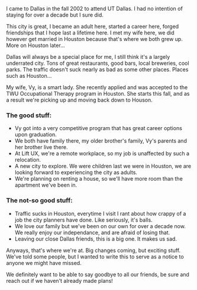<!--
{
  "title": "Houston Bound",
  "tags": ["life", "personal"]
}
-->


I came to Dallas in the fall 2002 to attend UT Dallas. I had no intention of staying for over a decade but I sure did. 

This city is great, I became an adult here, started a career here, forged friendships that I hope last a lifetime here. I met my wife here, we did however get married in Houston because that's where we both grew up. More on Houston later...

Dallas will always be a special place for me, I still think it's a largely underrated city. Tons of great restaurants, good bars, local breweries, cool parks. The traffic doesn't suck nearly as bad as some other places. Places such as Houston... 

My wife, Vy, is a smart lady. She recently applied and was accepted to the TWU Occupational Therapy program in Houston. She starts this fall, and as a result we're picking up and moving back down to Houson.

### The good stuff:

- Vy got into a very competitive program that has great career options upon graduation.
- We both have family there, my older brother's family, Vy's parents and her brother live there.
- At Lift UX, we're a remote workplace, so my job is unaffected by such a relocation.
- A new city to explore. We were children last we were in Houston, we are looking forward to experiencing the city as adults.
- We're planning on renting a house, so we'll have more room than the apartment we've been in.

### The not-so good stuff:

- Traffic sucks in Houston, everytime I visit I rant about how crappy of a job the city planners have done. Like seriously, it's balls.
- We love our family but we've been on our own for over a decade now. We really enjoy our independance, and are afraid of losing that. 
- Leaving our close Dallas friends, this is a big one. It makes us sad.

Anyways, that's where we're at. Big changes coming, but exciting stuff. We've told some people, but I wanted to write this to serve as a notice to anyone we might have missed. 

We definitely want to be able to say goodbye to all our friends, be sure and reach out if we haven't already made plans!



